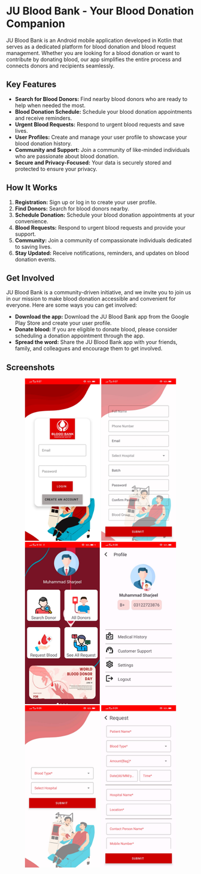 # JU Blood Bank - Your Blood Donation Companion

JU Blood Bank is an Android mobile application developed in Kotlin that serves as a dedicated platform for blood donation and blood request management. Whether you are looking for a blood donation or want to contribute by donating blood, our app simplifies the entire process and connects donors and recipients seamlessly.

## Key Features

- **Search for Blood Donors:** Find nearby blood donors who are ready to help when needed the most.
- **Blood Donation Schedule:** Schedule your blood donation appointments and receive reminders.
- **Urgent Blood Requests:** Respond to urgent blood requests and save lives.
- **User Profiles:** Create and manage your user profile to showcase your blood donation history.
- **Community and Support:** Join a community of like-minded individuals who are passionate about blood donation.
- **Secure and Privacy-Focused:** Your data is securely stored and protected to ensure your privacy.

## How It Works

1. **Registration:** Sign up or log in to create your user profile.
2. **Find Donors:** Search for blood donors nearby.
3. **Schedule Donation:** Schedule your blood donation appointments at your convenience.
4. **Blood Requests:** Respond to urgent blood requests and provide your support.
5. **Community:** Join a community of compassionate individuals dedicated to saving lives.
6. **Stay Updated:** Receive notifications, reminders, and updates on blood donation events.

## Get Involved

JU Blood Bank is a community-driven initiative, and we invite you to join us in our mission to make blood donation accessible and convenient for everyone. Here are some ways you can get involved:

- **Download the app:** Download the JU Blood Bank app from the Google Play Store and create your user profile.
- **Donate blood:** If you are eligible to donate blood, please consider scheduling a donation appointment through the app.
- **Spread the word:** Share the JU Blood Bank app with your friends, family, and colleagues and encourage them to get involved.

## Screenshots

<p align="center">
    <img src="https://github.com/sharjeel-siddiqui12/blood-bank-app-using-kotlin-and-firebase/blob/master/images/login.jpg" alt="Image 3" width="200">

   <img src="https://github.com/sharjeel-siddiqui12/blood-bank-app-using-kotlin-and-firebase/blob/master/images/signup.jpg" alt="Image 2" width="200">

  <img src="https://github.com/sharjeel-siddiqui12/blood-bank-app-using-kotlin-and-firebase/blob/master/images/home.jpg" alt="Image 1" width="200">

  <img src="https://github.com/sharjeel-siddiqui12/blood-bank-app-using-kotlin-and-firebase/blob/master/images/profile.jpg" alt="Image 3" width="200">

   <img src="https://github.com/sharjeel-siddiqui12/blood-bank-app-using-kotlin-and-firebase/blob/master/images/searchDonor.jpg" alt="Image 3" width="200">

   <img src="https://github.com/sharjeel-siddiqui12/blood-bank-app-using-kotlin-and-firebase/blob/master/images/requestBlood.jpg" alt="Image 3" width="200">



</p>

